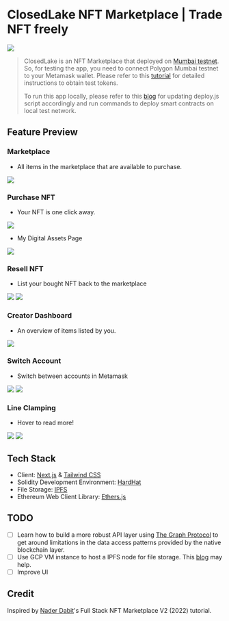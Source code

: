 # ClosedLake NFT Marketplace | Trade NFT freely

![](https://i.imgur.com/9ADsA2N.png)

> ClosedLake is an NFT Marketplace that deployed on [Mumbai testnet](https://mumbai.polygonscan.com/). So, for testing the app, you need to connect Polygon Mumbai testnet to your Metamask wallet. Please refer to this [tutorial](https://medium.com/stakingbits/how-to-connect-polygon-mumbai-testnet-to-metamask-fc3487a3871f) for detailed instructions to obtain test tokens.
>
> To run this app locally, please refer to this [blog](https://dev.to/edge-and-node/building-scalable-full-stack-apps-on-ethereum-with-polygon-2cfb) for updating deploy.js script accordingly and run commands to deploy smart contracts on local test network.

## Feature Preview

### Marketplace

- All items in the marketplace that are available to purchase.

![](https://i.imgur.com/NwjP3y8.png)

### Purchase NFT

- Your NFT is one click away.

![](https://i.imgur.com/UBg2gfL.png)
- My Digital Assets Page

![](https://i.imgur.com/nO84pCo.png)

### Resell NFT

- List your bought NFT back to the marketplace

![](https://i.imgur.com/iJsbWZC.png)
![](https://i.imgur.com/AVcrLRE.png)

### Creator Dashboard

- An overview of items listed by you.

![](https://i.imgur.com/wckWAG5.png)

### Switch Account

- Switch between accounts in Metamask

![](https://i.imgur.com/wKLZHP4.png)
![](https://i.imgur.com/H8k6MA0.png)

### Line Clamping

- Hover to read more!

![](https://i.imgur.com/PxpwI1b.png)
![](https://i.imgur.com/K7bW4TW.png)

## Tech Stack

- Client: [Next.js](https://nextjs.org/) & [Tailwind CSS](https://tailwindcss.com/)
- Solidity Development Environment: [HardHat](https://hardhat.org/)
- File Storage: [IPFS](https://ipfs.io/)
- Ethereum Web Client Library: [Ethers.js](https://docs.ethers.io/v5/)

## TODO

- [ ] Learn how to build a more robust API layer using [The Graph Protocol](https://thegraph.com/en/) to get around limitations in the data access patterns provided by the native blockchain layer.
- [ ] Use GCP VM instance to host a IPFS node for file storage. This [blog](https://ecency.com/hive-148441/@igormuba/how-to-host-an-ipfs) may help.
- [ ] Improve UI

## Credit

Inspired by [Nader Dabit](https://dev.to/edge-and-node/building-scalable-full-stack-apps-on-ethereum-with-polygon-2cfb)'s Full Stack NFT Marketplace V2 (2022) tutorial.
